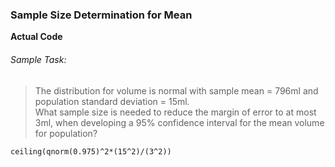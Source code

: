 ### Sample Size Determination for Mean

**Actual Code**
###### Sample Task:
>The distribution for volume is normal with sample mean = 796ml and population standard deviation = 15ml.</br>
What sample size is needed to reduce the margin of error to at most 3ml, when developing a 95% confidence interval for the mean volume for population?
```
ceiling(qnorm(0.975)^2*(15^2)/(3^2))
```
